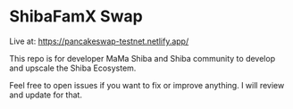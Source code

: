 # ShibaFamX Swap

Live at: https://pancakeswap-testnet.netlify.app/

This repo is for developer MaMa Shiba and Shiba community to develop and upscale the Shiba Ecosystem.

Feel free to open issues if you want to fix or improve anything. I will review and update for that.